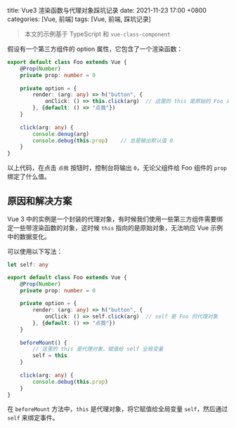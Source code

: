 title: Vue3 渲染函数与代理对象踩坑记录
date: 2021-11-23 17:00 +0800
categories: [Vue, 前端]
tags: [Vue, 前端, 踩坑记录]

> 本文的示例基于 TypeScript 和 `vue-class-component`

假设有一个第三方组件的 option 属性，它包含了一个渲染函数：

```typescript
export default class Foo extends Vue {
    @Prop(Number)
    private prop: number = 0
    
    private option = {
        render: (arg: any) => h("button", {
            onClick: () => this.click(arg)	// 这里的 this 是原始的 Foo 对象
        }, {default: () => "点我"})
    }
    
    click(arg: any) {
        console.denug(arg)
        console.debug(this.prop)	// 总是输出默认值 0
    }
}
```

以上代码，在点击 `点我` 按钮时，控制台将输出 `0`，无论父组件给 Foo 组件的 `prop` 绑定了什么值。

## 原因和解决方案

Vue 3 中的实例是一个封装的代理对象，有时候我们使用一些第三方组件需要绑定一些带渲染函数的对象，这时候 `this` 指向的是原始对象，无法响应 Vue 示例中的数据变化。

可以使用以下写法：

```typescript
let self: any

export default class Foo extends Vue {
    @Prop(Number)
    private prop: number = 0
    
    private option = {
        render: (arg: any) => h("button", {
            onClick: () => self.click(arg)	// self 是 Foo 的代理对象
        }, {default: () => "点我"})
    }
    
    beforeMount() {
        // 这里的 this 是代理对象，赋值给 self 全局变量
        self = this
    }
    
    click(arg: any) {
        console.debug(this.prop)
    }
}
```

在 `beforeMount` 方法中，`this` 是代理对象，将它赋值给全局变量 `self`，然后通过 `self` 来绑定事件。